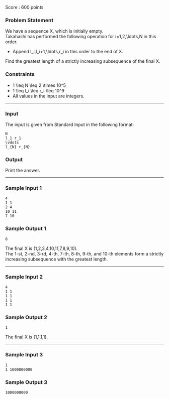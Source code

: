 Score : 600 points

### Problem Statement

We have a sequence X, which is initially empty.  
Takahashi has performed the following operation for i=1,2,\ldots,N in this order.

* Append l\_i,l\_i+1,\ldots,r\_i in this order to the end of X.

Find the greatest length of a strictly increasing subsequence of the final X.

### Constraints

* 1 \leq N \leq 2 \times 10^5
* 1 \leq l\_i \leq r\_i \leq 10^9
* All values in the input are integers.

---

### Input

The input is given from Standard Input in the following format:

```
N
l_1 r_1
\vdots
l_{N} r_{N}
```

### Output

Print the answer.

---

### Sample Input 1

```
4
1 1
2 4
10 11
7 10
```

### Sample Output 1

```
8
```

The final X is (1,2,3,4,10,11,7,8,9,10).  
The 1-st, 2-nd, 3-rd, 4-th, 7-th, 8-th, 9-th, and 10-th elements form a strictly increasing subsequence with the greatest length.

---

### Sample Input 2

```
4
1 1
1 1
1 1
1 1
```

### Sample Output 2

```
1
```

The final X is (1,1,1,1).

---

### Sample Input 3

```
1
1 1000000000
```

### Sample Output 3

```
1000000000
```